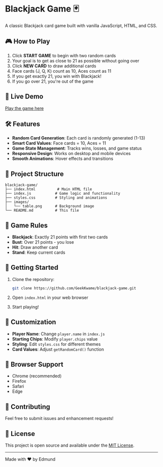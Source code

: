 # Blackjack Game 🃏

A classic Blackjack card game built with vanilla JavaScript, HTML, and CSS.

## 🎮 How to Play

1. Click **START GAME** to begin with two random cards
2. Your goal is to get as close to 21 as possible without going over
3. Click **NEW CARD** to draw additional cards
4. Face cards (J, Q, K) count as 10, Aces count as 11
5. If you get exactly 21, you win with Blackjack!
6. If you go over 21, you're out of the game

## 🚀 Live Demo

[Play the game here](https://GeekKwame.github.io/blackjack-game)

## 🛠️ Features

- **Random Card Generation**: Each card is randomly generated (1-13)
- **Smart Card Values**: Face cards = 10, Aces = 11
- **Game State Management**: Tracks wins, losses, and game status
- **Responsive Design**: Works on desktop and mobile devices
- **Smooth Animations**: Hover effects and transitions

## 📁 Project Structure

```
blackjack-game/
├── index.html          # Main HTML file
├── index.js           # Game logic and functionality
├── styles.css         # Styling and animations
├── images/
│   └── table.png      # Background image
└── README.md          # This file
```

## 🎯 Game Rules

- **Blackjack**: Exactly 21 points with first two cards
- **Bust**: Over 21 points - you lose
- **Hit**: Draw another card
- **Stand**: Keep current cards

## 🚀 Getting Started

1. Clone the repository:
   ```bash
   git clone https://github.com/GeekKwame/blackjack-game.git
   ```

2. Open `index.html` in your web browser

3. Start playing!

## 🎨 Customization

- **Player Name**: Change `player.name` in `index.js`
- **Starting Chips**: Modify `player.chips` value
- **Styling**: Edit `styles.css` for different themes
- **Card Values**: Adjust `getRandomCard()` function

## 📱 Browser Support

- Chrome (recommended)
- Firefox
- Safari
- Edge

## 🤝 Contributing

Feel free to submit issues and enhancement requests!

## 📄 License

This project is open source and available under the [MIT License](LICENSE).

---

Made with ❤️ by Edmund
